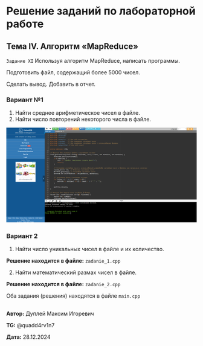 # Решение заданий по лабораторной работе

## 


## Тема IV. Алгоритм «MapReduce»

`Задание XI` Используя алгоритм MapReduce, написать программы.

Подготовить файл, содержащий более 5000 чисел.

Сделать вывод. Добавить в отчет.

### Вариант №1

1. Найти среднее арифметическое чисел в файле.
2. Найти число повторений некоторого числа в файле.

![variant_1](topic_4/img/variant_1.png)

### Вариант 2

1. Найти число уникальных чисел в файле и их количество.

**Решение находится в файле:** `zadanie_1.cpp`

2. Найти математический размах чисел в файле.

**Решение находится в файле:** `zadanie_2.cpp`

Оба задания (решения) находятся в файле `main.cpp`

## 


**Автор:** Дуплей Максим Игоревич

**TG:** @quadd4rv1n7

**Дата:** 28.12.2024
